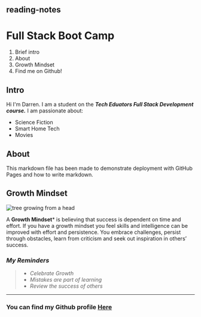 ## reading-notes

# Full Stack Boot Camp

1. Brief intro
2. About
3. Growth Mindset
4. Find me on Github!

## Intro

Hi I'm Darren. I am a student on the _**Tech Eduators Full Stack Development course.**_ I am passionate about:
  
- Science Fiction
- Smart Home Tech
- Movies

## About

This markdown file has been made to demonstrate deployment with GitHub Pages and how to write markdown.

## Growth Mindset

![tree growing from a head](https://cdn-jagbh.nitrocdn.com/TYVZHePxisufUuSiVWDElscksnaOxEbE/assets/images/optimized/rev-c619c2c/wp-content/uploads/2022/06/creativity-personal-development-individual-growth-concept-vector-id1341427506.jpg)

A **Growth Mindset*** is believing that success is dependent on time and effort. If you have a growth mindset you feel skills and intelligence can be improved with effort and persistence. You embrace challenges, persist through obstacles, learn from criticism and seek out inspiration in others’ success.

### *My Reminders*  

>- *Celebrate Growth*
>- *Mistakes are part of learning*
>- *Review the success of others*

***

### You can find my Github profile [Here](https://github.com/Daz2255)

